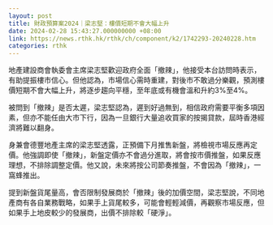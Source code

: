 ```yaml
---
layout: post
title: 財政預算案2024｜梁志堅：樓價短期不會大幅上升
date: 2024-02-28 15:43:27.000000000 +08:00
link: https://news.rthk.hk/rthk/ch/component/k2/1742293-20240228.htm
categories: rthk
---
```


地產建設商會執委會主席梁志堅歡迎政府全面「撤辣」，他接受本台訪問時表示，有助提振樓市信心。但他認為，市場信心需時重建，對後市不敢過分樂觀，預測樓價短期不會大幅上升，將逐步趨向平穩，至年底或有機會溫和升約3%至4%。

被問到「撤辣」是否太遲，梁志堅認為，遲到好過無到，相信政府需要平衡多項因素，但亦不能任由大市下行，因為一旦銀行大量追收買家的按揭貸款，屆時香港經濟將難以翻身。

身兼會德豐地產主席的梁志堅透露，正預備下月推售新盤，將檢視市場反應再定價。他強調即使「撤辣」，新盤定價亦不會過分進取，將會按市價推盤，如果反應理想，不排除調整定價。他又說，未來將按公司節奏推盤，不會因為「撤辣」，一窩蜂推出。

提到新盤貨尾量高，會否限制發展商於「撤辣」後的加價空間，梁志堅說，不同地產商有各自業務戰略，如果手上貨尾較多，可能會輕輕減價，再觀察市場反應，但如果手上地皮較少的發展商，出價不排除較「硬淨」。
